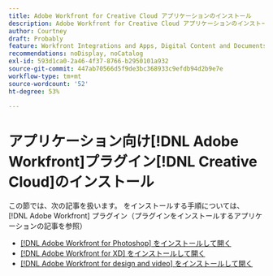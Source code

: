 ```yaml
---
title: Adobe Workfront for Creative Cloud アプリケーションのインストール
description: Adobe Workfront for Creative Cloud アプリケーションのインストール
author: Courtney
draft: Probably
feature: Workfront Integrations and Apps, Digital Content and Documents
recommendations: noDisplay, noCatalog
exl-id: 593d1ca0-2a46-4f37-8766-b2950101a932
source-git-commit: 447ab70566d5f9de3bc368933c9efdb94d2b9e7e
workflow-type: tm+mt
source-wordcount: '52'
ht-degree: 53%

---
```


# アプリケーション向け[!DNL Adobe Workfront]プラグイン[!DNL Creative Cloud]のインストール

この節では、次の記事を扱います。 をインストールする手順については、 [!DNL Adobe Workfront] プラグイン（プラグインをインストールするアプリケーションの記事を参照）

* [ [!DNL Adobe Workfront for Photoshop] をインストールして開く](/help/quicksilver/workfront-integrations-and-apps/adobe-workfront-for-creative-cloud/wf-cc-install-ps.md)
* [ [!DNL Adobe Workfront for XD] をインストールして開く](/help/quicksilver/workfront-integrations-and-apps/adobe-workfront-for-creative-cloud/wf-adobe-xd-install.md)
* [ [!DNL Adobe Workfront for design and video] をインストールして開く](/help/quicksilver/workfront-integrations-and-apps/adobe-workfront-for-creative-cloud/wf-install-cc.md)
